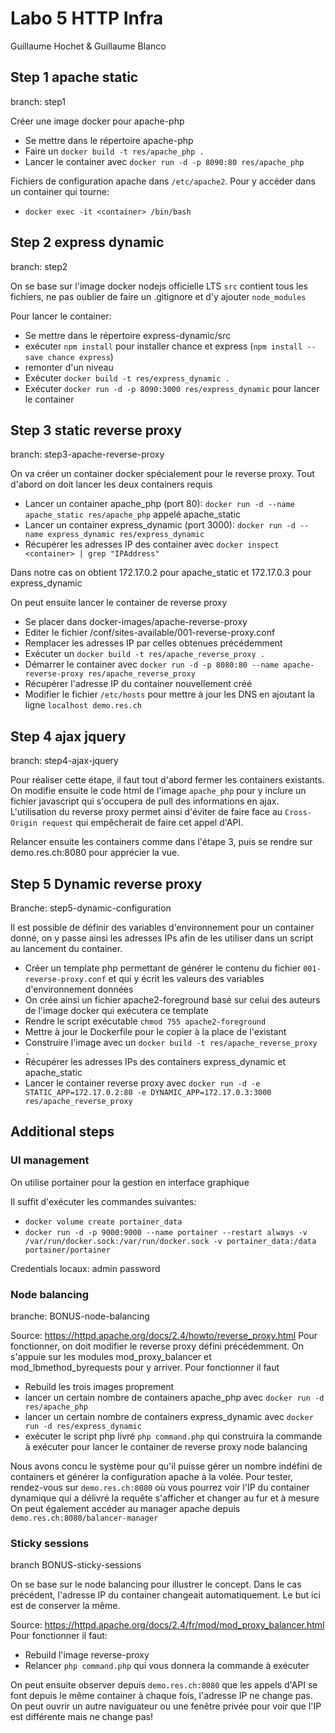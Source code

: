 # Labo 5 HTTP Infra
Guillaume Hochet & Guillaume Blanco

## Step 1 apache static
branch: step1

Créer une image docker pour apache-php
- Se mettre dans le répertoire apache-php
- Faire un `docker build -t res/apache_php .`
- Lancer le container avec `docker run -d -p 8090:80 res/apache_php`

Fichiers de configuration apache dans `/etc/apache2`. Pour y accéder dans un container qui tourne:
- `docker exec -it <container> /bin/bash`

## Step 2 express dynamic
branch: step2

On se base sur l'image docker nodejs officielle LTS
`src` contient tous les fichiers, ne pas oublier de faire un .gitignore et d'y ajouter `node_modules`

Pour lancer le container:
- Se mettre dans le répertoire express-dynamic/src
- exécuter `npm install` pour installer chance et express (`npm install --save chance express`)
- remonter d'un niveau
- Exécuter `docker build -t res/express_dynamic .`
- Exécuter `docker run -d -p 8090:3000 res/express_dynamic` pour lancer le container

## Step 3 static reverse proxy
branch: step3-apache-reverse-proxy

On va créer un container docker spécialement pour le reverse proxy.
Tout d'abord on doit lancer les deux containers requis
- Lancer un container apache_php (port 80): `docker run -d --name apache_static res/apache_php` appelé apache_static
- Lancer un container express_dynamic (port 3000): `docker run -d --name express_dynamic res/express_dynamic`
- Récupérer les adresses IP des container avec `docker inspect <container> | grep "IPAddress"`

Dans notre cas on obtient 172.17.0.2 pour apache_static et 172.17.0.3 pour express_dynamic

On peut ensuite lancer le container de reverse proxy
- Se placer dans docker-images/apache-reverse-proxy
- Editer le fichier /conf/sites-available/001-reverse-proxy.conf
- Remplacer les adresses IP par celles obtenues précédemment
- Exécuter un `docker build -t res/apache_reverse_proxy .`
- Démarrer le container avec `docker run -d -p 8080:80 --name apache-reverse-proxy res/apache_reverse_proxy`
- Récupérer l'adresse IP du container nouvellement créé
- Modifier le fichier `/etc/hosts` pour mettre à jour les DNS en ajoutant la ligne `localhost demo.res.ch`

## Step 4 ajax jquery
branch: step4-ajax-jquery

Pour réaliser cette étape, il faut tout d'abord fermer les containers existants.
On modifie ensuite le code html de l'image `apache_php` pour y inclure un fichier javascript qui s'occupera
de pull des informations en ajax. 
L'utilisation du reverse proxy permet ainsi d'éviter de faire face au `Cross-Origin request` qui empêcherait
de faire cet appel d'API.

Relancer ensuite les containers comme dans l'étape 3, puis se rendre sur demo.res.ch:8080 pour apprécier la vue.

## Step 5 Dynamic reverse proxy
Branche: step5-dynamic-configuration

Il est possible de définir des variables d'environnement pour un container donné, on y passe ainsi les adresses
IPs afin de les utiliser dans un script au lancement du container.
- Créer un template php permettant de générer le contenu du fichier `001-reverse-proxy.conf` et qui y écrit les
valeurs des variables d'environnement données
- On crée ainsi un fichier apache2-foreground basé sur celui des auteurs de l'image docker qui exécutera ce template
- Rendre le script exécutable `chmod 755 apache2-foreground`
- Mettre à jour le Dockerfile pour le copier à la place de l'existant
- Construire l'image avec un `docker build -t res/apache_reverse_proxy .`
- Récupérer les adresses IPs des containers express_dynamic et apache_static
- Lancer le container reverse proxy avec `docker run -d -e STATIC_APP=172.17.0.2:80 -e DYNAMIC_APP=172.17.0.3:3000 res/apache_reverse_proxy`

## Additional steps
### UI management
On utilise portainer pour la gestion en interface graphique

Il suffit d'exécuter les commandes suivantes:
- `docker volume create portainer_data`
- `docker run -d -p 9000:9000 --name portainer --restart always -v /var/run/docker.sock:/var/run/docker.sock -v portainer_data:/data portainer/portainer`

Credentials locaux: admin password

### Node balancing
branche: BONUS-node-balancing

Source: https://httpd.apache.org/docs/2.4/howto/reverse_proxy.html
Pour fonctionner, on doit modifier le reverse proxy défini précédemment. On s'appuie sur les modules mod_proxy_balancer et mod_lbmethod_byrequests pour
y arriver.
Pour fonctionner il faut
- Rebuild les trois images proprement
- lancer un certain nombre de containers apache_php avec `docker run -d res/apache_php`
- lancer un certain nombre de containers express_dynamic avec `docker run -d res/express_dynamic`
- exécuter le script php livré `php command.php` qui construira la commande à exécuter pour lancer le container de reverse proxy node balancing

Nous avons concu le système pour qu'il puisse gérer un nombre indéfini de containers et générer la configuration apache à la volée.
Pour tester, rendez-vous sur `demo.res.ch:8080` où vous pourrez voir l'IP du container dynamique qui a délivré la requête s'afficher et changer au fur et à mesure
On peut également accéder au manager apache depuis `demo.res.ch:8080/balancer-manager`

### Sticky sessions
branch BONUS-sticky-sessions

On se base sur le node balancing pour illustrer le concept. Dans le cas précédent, l'adresse IP du container changeait automatiquement. Le but ici est de 
conserver la même.

Source: https://httpd.apache.org/docs/2.4/fr/mod/mod_proxy_balancer.html
Pour fonctionner il faut:
- Rebuild l'image reverse-proxy
- Relancer `php command.php` qui vous donnera la commande à exécuter

On peut ensuite observer depuis `demo.res.ch:8080` que les appels d'API se font depuis le même container à chaque fois, l'adresse IP ne change pas. On peut
ouvrir un autre naviguateur ou une fenêtre privée pour voir que l'IP est différente mais ne change pas!
